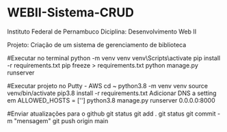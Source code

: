 # WEBII-Sistema-CRUD

Instituto Federal de Pernambuco
Diciplina: Desenvolvimento Web II

Projeto: Criação de um sistema de gerenciamento de biblioteca 

#Executar no terminal
python -m venv venv
venv\Scripts\activate
pip install -r requirements.txt
pip freeze > requirements.txt
python manage.py runserver

#Executar projeto no Putty - AWS
cd ~
python3.8 -m venv venv
source venv/bin/activate
pip3.8 install -r requirements.txt
Adicionar DNS a setting em ALLOWED_HOSTS = ['']
python3.8 manage.py runserver 0.0.0.0:8000

#Enviar atualizações para o github
git status
git add .
git status
git commit -m "mensagem"
git push origin main
